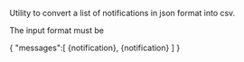 
Utility to convert a list of notifications in json format into csv.

The input format must be

{
 "messages":[
		{notification},
		{notification}
             ]
}
